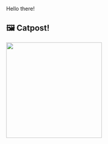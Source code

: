 Hello there!



## 🖼️ Catpost!

<sub>
    <img src="https://cdn2.thecatapi.com/images/ac1.jpg" height="256">
</sub>

